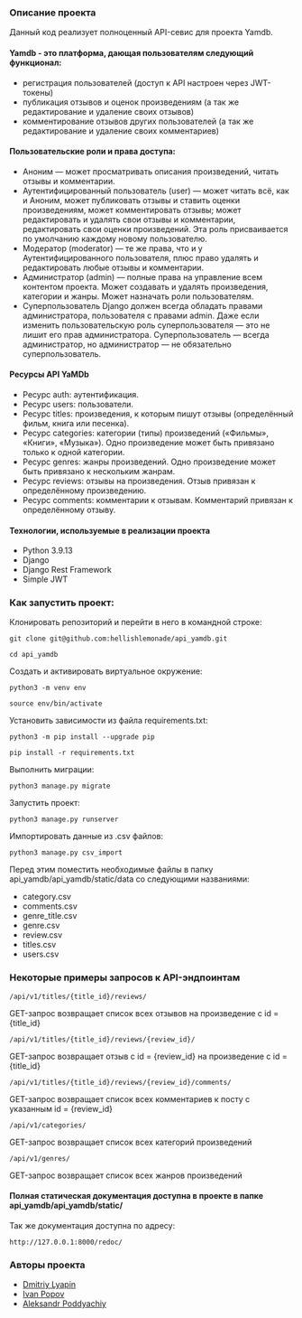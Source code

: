 ### Описание проекта
<!-- Необходимо реализовать импорт данных из csv файлов и описать запуск.
Как открыть документацию? -->
Данный код реализует полноценный API-севис для проекта Yamdb.
#### Yamdb - это платформа, дающая пользователям следующий функционал:
+ регистрация пользователей (доступ к API настроен через JWT-токены)
+ публикация отзывов и оценок произведениям (а так же редактирование и удаление своих отзывов)
+ комментирование отзывов других пользователей (а так же редактирование и удаление своих комментариев)


#### Пользовательские роли и права доступа:
+ Аноним — может просматривать описания произведений, читать отзывы и комментарии.
+ Аутентифицированный пользователь (user) — может читать всё, как и Аноним, может публиковать отзывы и ставить оценки произведениям, может комментировать отзывы; может редактировать и удалять свои отзывы и комментарии, редактировать свои оценки произведений. Эта роль присваивается по умолчанию каждому новому пользователю.
+ Модератор (moderator) — те же права, что и у Аутентифицированного пользователя, плюс право удалять и редактировать любые отзывы и комментарии.
+ Администратор (admin) — полные права на управление всем контентом проекта. Может создавать и удалять произведения, категории и жанры. Может назначать роли пользователям.
+ Суперпользователь Django должен всегда обладать правами администратора, пользователя с правами admin. Даже если изменить пользовательскую роль суперпользователя — это не лишит его прав администратора. Суперпользователь — всегда администратор, но администратор — не обязательно суперпользователь.


#### Ресурсы API YaMDb
+ Ресурс auth: аутентификация.
+ Ресурс users: пользователи.
+ Ресурс titles: произведения, к которым пишут отзывы (определённый фильм, книга или песенка).
+ Ресурс categories: категории (типы) произведений («Фильмы», «Книги», «Музыка»). Одно произведение может быть привязано только к одной категории.
+ Ресурс genres: жанры произведений. Одно произведение может быть привязано к нескольким жанрам.
+ Ресурс reviews: отзывы на произведения. Отзыв привязан к определённому произведению.
+ Ресурс comments: комментарии к отзывам. Комментарий привязан к определённому отзыву.


#### Технологии, используемые в реализации проекта
+ Python 3.9.13
+ Django
+ Django Rest Framework
+ Simple JWT

### Как запустить проект:

Клонировать репозиторий и перейти в него в командной строке:

```
git clone git@github.com:hellishlemonade/api_yamdb.git
```

```
cd api_yamdb
```

Cоздать и активировать виртуальное окружение:

```
python3 -m venv env
```

```
source env/bin/activate
```

Установить зависимости из файла requirements.txt:

```
python3 -m pip install --upgrade pip
```

```
pip install -r requirements.txt
```

Выполнить миграции:

```
python3 manage.py migrate
```

Запустить проект:

```
python3 manage.py runserver
```

Импортировать данные из .csv файлов:

```
python3 manage.py csv_import
```
Перед этим поместить необходимые файлы в папку api_yamdb/api_yamdb/static/data со следующими названиями:
+ category.csv
+ comments.csv
+ genre_title.csv
+ genre.csv
+ review.csv
+ titles.csv
+ users.csv

### Некоторые примеры запросов к API-эндпоинтам
```
/api/v1/titles/{title_id}/reviews/
```
GET-запрос возвращает список всех отзывов на произведение с id =  {title_id}
```
/api/v1/titles/{title_id}/reviews/{review_id}/
```
GET-запрос возвращает отзыв с id = {review_id} на произведение с id = {title_id}
```
/api/v1/titles/{title_id}/reviews/{review_id}/comments/
```
GET-запрос возвращает список всех комментариев к посту с указанным id = {review_id}
```
/api/v1/categories/
```
GET-запрос возвращает список всех категорий произведений
```
/api/v1/genres/
```
GET-запрос возвращает список всех жанров произведений

#### Полная статическая документация доступна в проекте в папке api_yamdb/api_yamdb/static/
Так же документация доступна по адресу:
```
http://127.0.0.1:8000/redoc/
```


### Авторы проекта
+ [Dmitriy Lyapin](https://github.com/hellishlemonade)
+ [Ivan Popov](https://github.com/Aervertery)
+ [Aleksandr Poddyachiy](https://github.com/AleksandrPodd)
